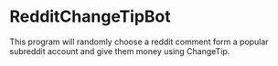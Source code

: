 # RedditChangeTipBot
This program will randomly choose a reddit comment form a popular subreddit account and give them money using ChangeTip.
